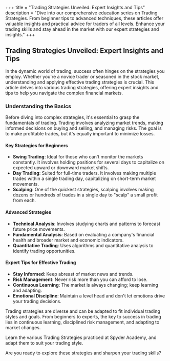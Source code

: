 +++
title = "Trading Strategies Unveiled: Expert Insights and Tips"
description = "Dive into our comprehensive education series on Trading Strategies. From beginner tips to advanced techniques, these articles offer valuable insights and practical advice for traders of all levels. Enhance your trading skills and stay ahead in the market with our expert strategies and insights."
+++


## Trading Strategies Unveiled: Expert Insights and Tips

In the dynamic world of trading, success often hinges on the strategies you employ. Whether you're a novice trader or seasoned in the stock market, understanding and applying effective trading strategies is crucial. This article delves into various trading strategies, offering expert insights and tips to help you navigate the complex financial markets.

### Understanding the Basics

Before diving into complex strategies, it's essential to grasp the fundamentals of trading. Trading involves analyzing market trends, making informed decisions on buying and selling, and managing risks. The goal is to make profitable trades, but it's equally important to minimize losses.

#### Key Strategies for Beginners
- **Swing Trading**: Ideal for those who can't monitor the markets constantly. It involves holding positions for several days to capitalize on expected upward or downward market shifts.
- **Day Trading**: Suited for full-time traders. It involves making multiple trades within a single trading day, capitalizing on short-term market movements.
- **Scalping**: One of the quickest strategies, scalping involves making dozens or hundreds of trades in a single day to "scalp" a small profit from each.

#### Advanced Strategies
- **Technical Analysis**: Involves studying charts and patterns to forecast future price movements.
- **Fundamental Analysis**: Based on evaluating a company's financial health and broader market and economic indicators.
- **Quantitative Trading**: Uses algorithms and quantitative analysis to identify trading opportunities.

#### Expert Tips for Effective Trading
- **Stay Informed**: Keep abreast of market news and trends.
- **Risk Management**: Never risk more than you can afford to lose.
- **Continuous Learning**: The market is always changing; keep learning and adapting.
- **Emotional Discipline**: Maintain a level head and don't let emotions drive your trading decisions.


Trading strategies are diverse and can be adapted to fit individual trading styles and goals. From beginners to experts, the key to success in trading lies in continuous learning, disciplined risk management, and adapting to market changes. 

Learn the various Trading Strategies practiced at Spyder Academy, and adapt them to suit your trading style.

Are you ready to explore these strategies and sharpen your trading skills?